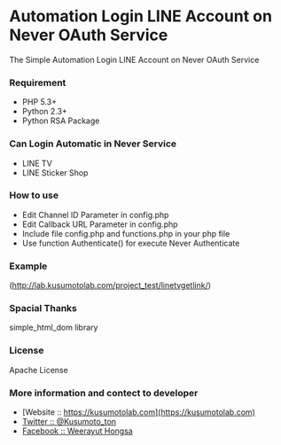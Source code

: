 # Automation Login LINE Account on Never OAuth Service
The Simple Automation Login LINE Account on Never OAuth Service
### Requirement
- PHP 5.3+
- Python 2.3+
- Python RSA Package

### Can Login Automatic in Never Service
- LINE TV
- LINE Sticker Shop

### How to use
- Edit Channel ID Parameter in config.php
- Edit Callback URL Parameter in config.php
- Include file config.php and functions.php in your php file
- Use function Authenticate() for execute Never Authenticate

### Example
(http://lab.kusumotolab.com/project_test/linetvgetlink/)

### Spacial Thanks
simple_html_dom library
 
### License
Apache License

### More information and contect to developer
* [Website :: https://kusumotolab.com](https://kusumotolab.com)
* [Twitter :: @Kusumoto_ton](https://twtter.com/kusumoto_ton)
* [Facebook :: Weerayut Hongsa](https://facebook.com/Azerdar.t.Kusumoto)
